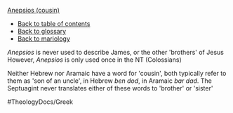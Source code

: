 [Anepsios (cousin)](Anepsios_(cousin).md)
- [Back to table of contents](../README.md)
- [Back to glossary](../Glossary.md)
- [Back to mariology](../Mariology.md)

*Anepsios* is never used to describe James, or the other 'brothers' of Jesus
However, *Anepsios* is only used once in the NT (Colossians)

Neither Hebrew nor Aramaic have a word for 'cousin', both typically refer to them as 'son of an uncle', in Hebrew *ben dod*, in Aramaic *bar dad*.
The Septuagint never translates either of these words to 'brother' or 'sister'


#TheologyDocs/Greek